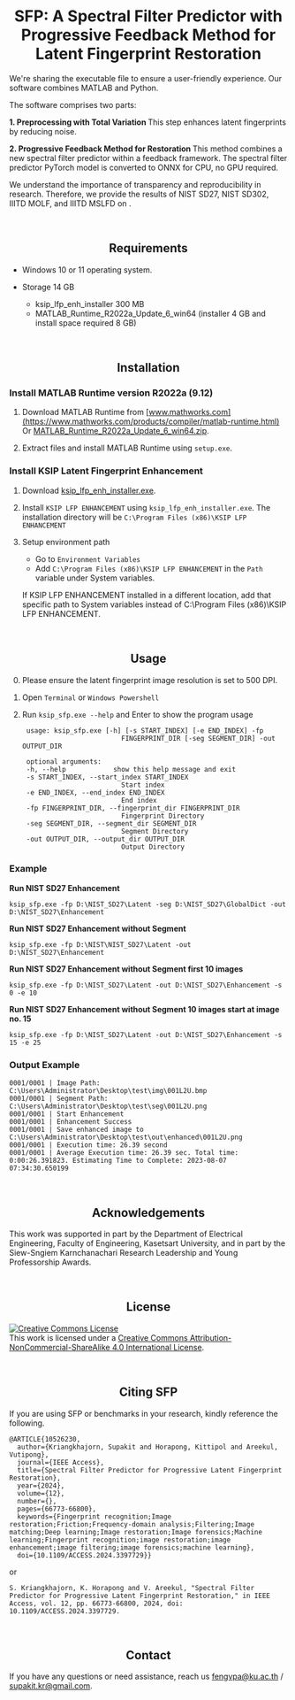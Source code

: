 # <div align="center"> SFP: A Spectral Filter Predictor with Progressive Feedback Method for Latent Fingerprint Restoration </div>

We're sharing the executable file to ensure a user-friendly experience. Our software combines MATLAB and Python.

The software comprises two parts:

<b> 1. Preprocessing with Total Variation </b> This step enhances latent fingerprints by reducing noise.

<b> 2. Progressive Feedback Method for Restoration </b> This method combines a new spectral filter predictor within a feedback framework. The spectral filter predictor PyTorch model is converted to ONNX for CPU, no GPU required.

We understand the importance of transparency and reproducibility in research. Therefore, we provide the results of NIST SD27, NIST SD302, IIITD MOLF, and IIITD MSLFD on .

<br/>

## <div align="center">Requirements</div>
 
- Windows 10 or 11 operating system.

- Storage 14 GB 
    
    - ksip_lfp_enh_installer 300 MB
    - MATLAB_Runtime_R2022a_Update_6_win64 (installer 4 GB and install space required 8 GB)


<br/>

## <div align="center">Installation</div>

### Install MATLAB Runtime version R2022a (9.12)

1. Download MATLAB Runtime from [www.mathworks.com](https://www.mathworks.com/products/compiler/matlab-runtime.html) Or [MATLAB_Runtime_R2022a_Update_6_win64.zip](https://drive.google.com/file/d/1UGLNieWDnR3yDj5UOEOA-MRmD9vIVjfA/view?usp=sharing)</b>.

2. Extract files and install MATLAB Runtime using `setup.exe`.

### Install KSIP Latent Fingerprint Enhancement

1. Download [ksip_lfp_enh_installer.exe](https://drive.google.com/file/d/1XMiQDv1-4gyGhQQmsdIZbsQh8z3kMkMS/view?usp=sharing)</b>.

2. Install `KSIP LFP ENHANCEMENT` using `ksip_lfp_enh_installer.exe`. The installation directory will be `C:\Program Files (x86)\KSIP LFP ENHANCEMENT`

3. Setup environment path 
	- Go to `Environment Variables`
	- Add `C:\Program Files (x86)\KSIP LFP ENHANCEMENT` in the `Path` variable under System variables. 

    If KSIP LFP ENHANCEMENT installed in a different location, add that specific path to System variables instead of C:\Program Files (x86)\KSIP LFP ENHANCEMENT.


<br/>

## <div align="center">Usage</div>

0. Please ensure the latent fingerprint image resolution is set to 500 DPI.

1. Open `Terminal` or `Windows Powershell`

2. Run `ksip_sfp.exe --help` and Enter to show the program usage 

        usage: ksip_sfp.exe [-h] [-s START_INDEX] [-e END_INDEX] -fp
                                FINGERPRINT_DIR [-seg SEGMENT_DIR] -out OUTPUT_DIR

        optional arguments:
        -h, --help            show this help message and exit
        -s START_INDEX, --start_index START_INDEX
                                Start index
        -e END_INDEX, --end_index END_INDEX
                                End index
        -fp FINGERPRINT_DIR, --fingerprint_dir FINGERPRINT_DIR
                                Fingerprint Directory
        -seg SEGMENT_DIR, --segment_dir SEGMENT_DIR
                                Segment Directory
        -out OUTPUT_DIR, --output_dir OUTPUT_DIR
                                Output Directory
	
### Example

<b> Run NIST SD27 Enhancement </b>

    ksip_sfp.exe -fp D:\NIST_SD27\Latent -seg D:\NIST_SD27\GlobalDict -out D:\NIST_SD27\Enhancement


<b> Run NIST SD27 Enhancement without Segment </b>

    ksip_sfp.exe -fp D:\NIST\NIST_SD27\Latent -out D:\NIST_SD27\Enhancement

<b> Run NIST SD27 Enhancement without Segment first 10 images </b>

    ksip_sfp.exe -fp D:\NIST_SD27\Latent -out D:\NIST_SD27\Enhancement -s 0 -e 10

<b> Run NIST SD27 Enhancement without Segment 10 images start at image no. 15 </b>

    ksip_sfp.exe -fp D:\NIST_SD27\Latent -out D:\NIST_SD27\Enhancement -s 15 -e 25

### Output Example

    0001/0001 | Image Path: C:\Users\Administrator\Desktop\test\img\001L2U.bmp
    0001/0001 | Segment Path: C:\Users\Administrator\Desktop\test\seg\001L2U.png
    0001/0001 | Start Enhancement
    0001/0001 | Enhancement Success
    0001/0001 | Save enhanced image to C:\Users\Administrator\Desktop\test\out\enhanced\001L2U.png
    0001/0001 | Execution time: 26.39 second
    0001/0001 | Average Execution time: 26.39 sec. Total time: 0:00:26.391823. Estimating Time to Complete: 2023-08-07 07:34:30.650199

<br/>

## <div align="center"> Acknowledgements </div>

This work was supported in part by the Department of Electrical Engineering, Faculty of Engineering, Kasetsart University, and in part by the Siew-Sngiem Karnchanachari Research Leadership and Young Professorship Awards.

<br/>


## <div align="center">License</div>

<a rel="license" href="http://creativecommons.org/licenses/by-nc-sa/4.0/"><img alt="Creative Commons License" style="border-width:0" src="https://i.creativecommons.org/l/by-nc-sa/4.0/88x31.png" /></a><br />This work is licensed under a <a rel="license" href="http://creativecommons.org/licenses/by-nc-sa/4.0/">Creative Commons Attribution-NonCommercial-ShareAlike 4.0 International License</a>.

<br/>

## <div align="center">Citing SFP</div>

If you are using SFP or benchmarks in your research, kindly reference the following.

	@ARTICLE{10526230,
	  author={Kriangkhajorn, Supakit and Horapong, Kittipol and Areekul, Vutipong},
	  journal={IEEE Access}, 
	  title={Spectral Filter Predictor for Progressive Latent Fingerprint Restoration}, 
	  year={2024},
	  volume={12},
	  number={},
	  pages={66773-66800},
	  keywords={Fingerprint recognition;Image restoration;Friction;Frequency-domain analysis;Filtering;Image matching;Deep learning;Image restoration;Image forensics;Machine learning;Fingerprint recognition;image restoration;image enhancement;image filtering;image forensics;machine learning},
	  doi={10.1109/ACCESS.2024.3397729}}

or

	S. Kriangkhajorn, K. Horapong and V. Areekul, "Spectral Filter Predictor for Progressive Latent Fingerprint Restoration," in IEEE Access, vol. 12, pp. 66773-66800, 2024, doi: 10.1109/ACCESS.2024.3397729.

<br/>

## <div align="center">Contact</div>

If you have any questions or need assistance, reach us fengvpa@ku.ac.th / supakit.kr@gmail.com.


